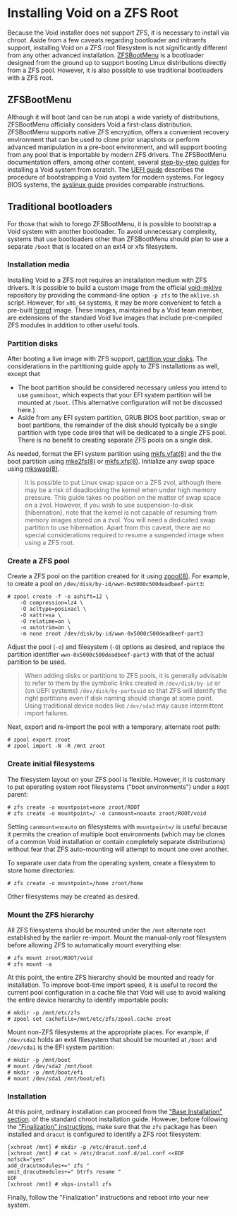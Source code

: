 # Installing Void on a ZFS Root

Because the Void installer does not support ZFS, it is necessary to install via
chroot. Aside from a few caveats regarding bootloader and initramfs support,
installing Void on a ZFS root filesystem is not significantly different from any
other advanced installation. [ZFSBootMenu](https://zfsbootmenu.org) is a
bootloader designed from the ground up to support booting Linux distributions
directly from a ZFS pool. However, it is also possible to use traditional
bootloaders with a ZFS root.

## ZFSBootMenu

Although it will boot (and can be run atop) a wide variety of distributions,
ZFSBootMenu officially considers Void a first-class distribution. ZFSBootMenu
supports native ZFS encryption, offers a convenient recovery environment that
can be used to clone prior snapshots or perform advanced manipulation in a
pre-boot environment, and will support booting from any pool that is importable
by modern ZFS drivers. The ZFSBootMenu documentation offers, among other
content, several [step-by-step
guides](https://docs.zfsbootmenu.org/en/latest/guides/void-linux.html) for
installing a Void system from scratch. The [UEFI
guide](https://docs.zfsbootmenu.org/en/latest/guides/void-linux/uefi.html)
describes the procedure of bootstrapping a Void system for modern systems. For
legacy BIOS systems, the [syslinux
guide](https://docs.zfsbootmenu.org/en/latest/guides/void-linux/syslinux-mbr.html)
provides comparable instructions.

## Traditional bootloaders

For those that wish to forego ZFSBootMenu, it is possible to bootstrap a Void
system with another bootloader. To avoid unnecessary complexity, systems that
use bootloaders other than ZFSBootMenu should plan to use a separate `/boot`
that is located on an ext4 or xfs filesystem.

### Installation media

Installing Void to a ZFS root requires an installation medium with ZFS drivers.
It is possible to build a custom image from the official
[void-mklive](https://github.com/void-linux/void-mklive) repository by providing
the command-line option `-p zfs` to the `mklive.sh` script. However, for
`x86_64` systems, it may be more convenient to fetch a pre-built
[hrmpf](https://github.com/leahneukirchen/hrmpf/releases) image. These images,
maintained by a Void team member, are extensions of the standard Void live
images that include pre-compiled ZFS modules in addition to other useful tools.

### Partition disks

After booting a live image with ZFS support, [partition your
disks](../live-images/partitions.md). The considerations in the partitioning
guide apply to ZFS installations as well, except that

- The boot partition should be considered necessary unless you intend to use
   `gummiboot`, which expects that your EFI system partition will be mounted at
   `/boot`. (This alternative configuration will not be discussed here.)
- Aside from any EFI system partition, GRUB BIOS boot partition, swap or boot
   partitions, the remainder of the disk should typically be a single partition
   with type code `BF00` that will be dedicated to a single ZFS pool. There is
   no benefit to creating separate ZFS pools on a single disk.

As needed, format the EFI system partition using
[mkfs.vfat(8)](https://man.voidlinux.org/mkfs.vfat.8) and the the boot partition
using [mke2fs(8)](https://man.voidlinux.org/mke2fs.8) or
[mkfs.xfs(8)](https://man.voidlinux.org/mkfs.xfs.8). Initialize any swap space
using [mkswap(8)](https://man.voidlinux.org).

> It is possible to put Linux swap space on a ZFS zvol, although there may be a
> risk of deadlocking the kernel when under high memory pressure. This guide
> takes no position on the matter of swap space on a zvol. However, if you wish
> to use suspension-to-disk (hibernation), note that the kernel is not capable
> of resuming from memory images stored on a zvol. You will need a dedicated
> swap partition to use hibernation. Apart from this caveat, there are no
> special considerations required to resume a suspended image when using a ZFS
> root.

### Create a ZFS pool

Create a ZFS pool on the partition created for it using
[zpool(8)](https://man.voidlinux.org/zpool.8). For example, to create a pool on
`/dev/disk/by-id/wwn-0x5000c500deadbeef-part3`:

```
# zpool create -f -o ashift=12 \
    -O compression=lz4 \
    -O acltype=posixacl \
    -O xattr=sa \
    -O relatime=on \
    -o autotrim=on \
    -m none zroot /dev/disk/by-id/wwn-0x5000c500deadbeef-part3
```

Adjust the pool (`-o`) and filesystem (`-O`) options as desired, and replace the
partition identifier `wwn-0x5000c500deadbeef-part3` with that of the actual
partition to be used.

> When adding disks or partitions to ZFS pools, it is generally advisable to
> refer to them by the symbolic links created in `/dev/disk/by-id` or (on UEFI
> systems) `/dev/disk/by-partuuid` so that ZFS will identify the right
> partitions even if disk naming should change at some point. Using traditional
> device nodes like `/dev/sda3` may cause intermittent import failures.

Next, export and re-import the pool with a temporary, alternate root path:

```
# zpool export zroot
# zpool import -N -R /mnt zroot
```

### Create initial filesystems

The filesystem layout on your ZFS pool is flexible. However, it is customary to
put operating system root filesystems ("boot environments") under a `ROOT`
parent:

```
# zfs create -o mountpoint=none zroot/ROOT
# zfs create -o mountpoint=/ -o canmount=noauto zroot/ROOT/void
```

Setting `canmount=noauto` on filesystems with `mountpoint=/` is useful because
it permits the creation of multiple boot environments (which may be clones of a
common Void installation or contain completely separate distributions) without
fear that ZFS auto-mounting will attempt to mount one over another.

To separate user data from the operating system, create a filesystem to store
home directories:

```
# zfs create -o mountpoint=/home zroot/home
```

Other filesystems may be created as desired.

### Mount the ZFS hierarchy

All ZFS filesystems should be mounted under the `/mnt` alternate root
established by the earlier re-import. Mount the manual-only root filesystem
before allowing ZFS to automatically mount everything else:

```
# zfs mount zroot/ROOT/void
# zfs mount -a
```

At this point, the entire ZFS hierarchy should be mounted and ready for
installation. To improve boot-time import speed, it is useful to record the
current pool configuration in a cache file that Void will use to avoid walking
the entire device hierarchy to identify importable pools:

```
# mkdir -p /mnt/etc/zfs
# zpool set cachefile=/mnt/etc/zfs/zpool.cache zroot
```

Mount non-ZFS filesystems at the appropriate places. For example, if `/dev/sda2`
holds an ext4 filesystem that should be mounted at `/boot` and `/dev/sda1` is
the EFI system partition:

```
# mkdir -p /mnt/boot
# mount /dev/sda2 /mnt/boot
# mkdir -p /mnt/boot/efi
# mount /dev/sda1 /mnt/boot/efi
```

### Installation

At this point, ordinary installation can proceed from the ["Base Installation"
section](./chroot.md#base-installation). of the standard chroot installation
guide. However, before following the ["Finalization"
instructions](./chroot.md#finalization), make sure that the `zfs` package has
been installed and `dracut` is configured to identify a ZFS root filesystem:

```
[xchroot /mnt] # mkdir -p /etc/dracut.conf.d
[xchroot /mnt] # cat > /etc/dracut.conf.d/zol.conf <<EOF
nofsck="yes"
add_dracutmodules+=" zfs "
omit_dracutmodules+=" btrfs resume "
EOF
[xchroot /mnt] # xbps-install zfs
```

Finally, follow the "Finalization" instructions and reboot into your new system.
